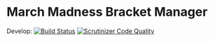 # March Madness Bracket Manager

Develop:
[![Build Status](https://travis-ci.org/srang/php_bracketpicker.svg)](https://travis-ci.org/srang/php_bracketpicker)
[![Scrutinizer Code Quality](https://scrutinizer-ci.com/g/srang/php_bracketpicker/badges/quality-score.png?b=develop)](https://scrutinizer-ci.com/g/srang/php_bracketpicker/?branch=develop)
